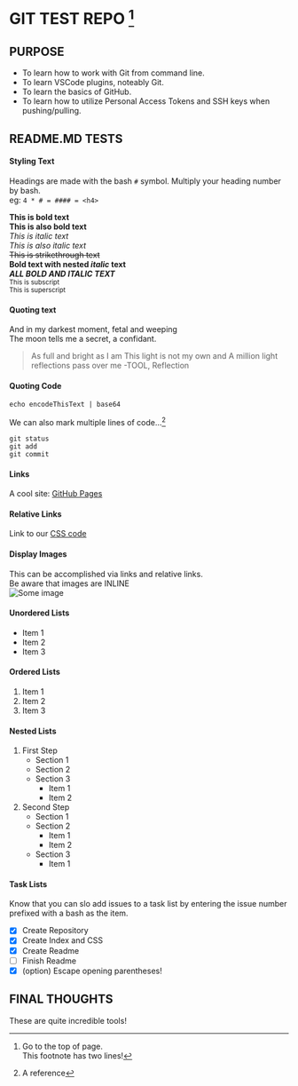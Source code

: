 # GIT TEST REPO [^2]

## PURPOSE
- To learn how to work with Git from command line.
- To learn VSCode plugins, noteably Git.
- To learn the basics of GitHub.
- To learn how to utilize Personal Access Tokens and SSH keys when pushing/pulling.

## README.MD TESTS

#### Styling Text
Headings are made with the bash `#` symbol. Multiply your heading number by bash.  
eg: `4 * # = #### = <h4>`  

**This is bold text**  
__This is also bold text__  
*This is italic text*  
_This is also italic text_  
~~This is strikethrough text~~  
**Bold text with nested _italic_ text**  
***ALL BOLD AND ITALIC TEXT***  
<sub>This is subscript</sub>  
<sup>This is superscript</sup>  

#### Quoting text
And in my darkest moment, fetal and weeping  
The moon tells me a secret, a confidant.
> As full and bright as I am
> This light is not my own and
> A million light reflections pass over me
> -TOOL, Reflection

#### Quoting Code
`echo encodeThisText | base64`

We can also mark multiple lines of code...[^1]

```
git status
git add
git commit
```

#### Links
A cool site: [GitHub Pages](https://pages.github.com/)

#### Relative Links
Link to our [CSS code](resources/css/main.css)

#### Display Images
This can be accomplished via links and relative links.  
Be aware that images are INLINE  
![Some image](https://myoctocat.com/assets/images/base-octocat.svg)

#### Unordered Lists
- Item 1
- Item 2
- Item 3

#### Ordered Lists
1. Item 1
2. Item 2
3. Item 3

#### Nested Lists
1. First Step
   - Section 1
   - Section 2
   - Section 3
     - Item 1
     - Item 2
2. Second Step
   - Section 1
   - Section 2
     - Item 1
     - Item 2
   - Section 3
     - Item 1

#### Task Lists
Know that you can slo add issues to a task list by entering the issue number prefixed with a bash as the item.
- [x] Create Repository
- [x] Create Index and CSS
- [x] Create Readme
- [ ] Finish Readme
- [x] \(option) Escape opening parentheses!

## FINAL THOUGHTS
These are quite incredible tools!

[^1]: A reference

[^2]: Go to the top of page.  
  This footnote has two lines!